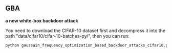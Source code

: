 ## GBA
**a new white-box backdoor attack**

You need to download the CIFAR-10 dataset first and decompress it into the path "data/cifar10/cifar-10-batches-py/", then you can run:

```python
python gaussain_frequency_optimization_based_backdoor_attacks_cifar10.py

